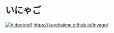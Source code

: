 # いにゃご
[![Videotogif](https://github.com/kurehajime/inyago/assets/4569916/1ee407c7-3e3e-4154-b00b-5b41d4633b12)](https://kurehajime.github.io/inyago/)
https://kurehajime.github.io/inyago/
